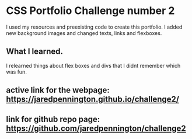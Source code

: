 # CSS Portfolio Challenge number 2

I used my resources and preexisting code to create this portfolio. 
I added new background images and changed texts, links and flexboxes. 

## What I learned.

I relearned things about flex boxes and divs that I didnt remember which was fun.

## active link for the webpage: https://jaredpennington.github.io/challenge2/

## link for github repo page: https://github.com/jaredpennington/challenge2